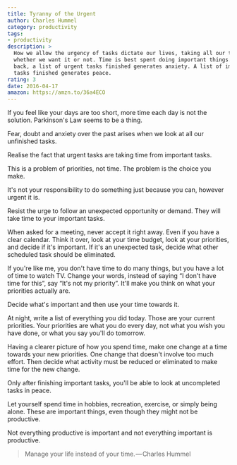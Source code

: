 ```yaml
---
title: Tyranny of the Urgent
author: Charles Hummel
category: productivity
tags:
- productivity
description: >
  How we allow the urgency of tasks dictate our lives, taking all our time,
  whether we want it or not. Time is best spent doing important things. Looking
  back, a list of urgent tasks finished generates anxiety. A list of important
  tasks finished generates peace.
rating: 3
date: 2016-04-17
amazon: https://amzn.to/36a4ECO
---
```


If you feel like your days are too short, more time each day is not the
solution. Parkinson's Law seems to be a thing.

Fear, doubt and anxiety over the past arises when we look at all our unfinished
tasks.

Realise the fact that urgent tasks are taking time from important tasks.

This is a problem of priorities, not time. The problem is the choice you make.

It's not your responsibility to do something just because you can, however
urgent it is.

Resist the urge to follow an unexpected opportunity or demand. They will take
time to your important tasks.

When asked for a meeting, never accept it right away. Even if you have a clear
calendar. Think it over, look at your time budget, look at your priorities, and
decide if it's important. If it's an unexpected task, decide what other
scheduled task should be eliminated.

If you're like me, you don't have time to do many things, but you have a lot of
time to watch TV. Change your words, instead of saying “I don't have time for
this”, say “It's not my priority”. It'll make you think on what your priorities
actually are.

Decide what's important and then use your time towards it.

At night, write a list of everything you did today. Those are your current
priorities. Your priorities are what you do every day, not what you wish you
have done, or what you say you'll do tomorrow.

Having a clearer picture of how you spend time, make one change at a time
towards your new priorities. One change that doesn't involve too much effort.
Then decide what activity must be reduced or eliminated to make time for the new
change.

Only after finishing important tasks, you'll be able to look at uncompleted
tasks in peace.

Let yourself spend time in hobbies, recreation, exercise, or simply being alone.
These are important things, even though they might not be productive.

Not everything productive is important and not everything important is
productive.

> Manage your life instead of your time. — Charles Hummel
